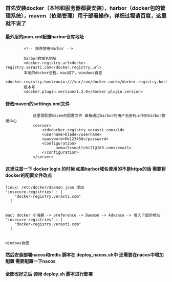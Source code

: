 ### 首先安装docker（本地和服务器都要安装），harbor（docker包的管理系统），maven（依赖管理）用于部署操作，详细过程请百度，这里就不说了

#### 最外层的pom.xml配置harbor仓库地址
````
        <!-- 推荐使用Harbor -->
        
        harbor的域名地址
        <docker.registry.url>docker-registry.verasti.com</docker.registry.url>
        本地的docker进程，mac如下，windows自查
        <docker.registry.host>unix:///var/run/docker.sock</docker.registry.host>
        版本号
        <docker.plugin.version>1.2.0</docker.plugin.version>
````

#### 修改maven的settings.xml文件
````
            这里需配置maven的配置文件 直接通过harbor的用户名密码上传到harbor管理中心
            <server>
	            <id>docker-registry.verasti.com</id>
	            <username>blade</username>
	            <password>Hb123456</password>
				<configuration>
				      <email>smallchill@163.com</email>
				</configuration>
	        </server>
````

#### 这里注意一下 docker login 的时候 如果harbor域名使用的不是https的话 需要将docker的配置文件改点
````
linux: /etc/docker/daemon.json 添加
"insecure-registries" : [
    "docker-registry.verasti.com"
  ]


mac: docker 小海豚 -> preference -> Daemon -> Advance -> 填入下面的地址
"insecure-registries" : [
    "docker-registry.verasti.com"
  ]


windows自便
````

#### 然后安装部署nacos和redis 脚本在 deploy_nacos.sh中 还需要在nacos中增加配置 需要配置一下nacos


#### 全部改好之后 调用 deploy.sh 脚本进行部署




